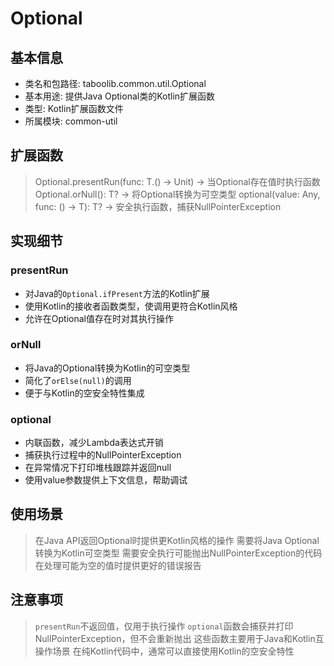# Optional

## 基本信息
- 类名和包路径: taboolib.common.util.Optional
- 基本用途: 提供Java Optional类的Kotlin扩展函数
- 类型: Kotlin扩展函数文件
- 所属模块: common-util

## 扩展函数
> Optional<T>.presentRun(func: T.() -> Unit) -> 当Optional存在值时执行函数
> Optional<T>.orNull(): T? -> 将Optional转换为可空类型
> optional<T>(value: Any, func: () -> T): T? -> 安全执行函数，捕获NullPointerException

## 实现细节
### presentRun
- 对Java的`Optional.ifPresent`方法的Kotlin扩展
- 使用Kotlin的接收者函数类型，使调用更符合Kotlin风格
- 允许在Optional值存在时对其执行操作

### orNull
- 将Java的Optional转换为Kotlin的可空类型
- 简化了`orElse(null)`的调用
- 便于与Kotlin的空安全特性集成

### optional
- 内联函数，减少Lambda表达式开销
- 捕获执行过程中的NullPointerException
- 在异常情况下打印堆栈跟踪并返回null
- 使用value参数提供上下文信息，帮助调试

## 使用场景
> 在Java API返回Optional时提供更Kotlin风格的操作
> 需要将Java Optional转换为Kotlin可空类型
> 需要安全执行可能抛出NullPointerException的代码
> 在处理可能为空的值时提供更好的错误报告

## 注意事项
> `presentRun`不返回值，仅用于执行操作
> `optional`函数会捕获并打印NullPointerException，但不会重新抛出
> 这些函数主要用于Java和Kotlin互操作场景
> 在纯Kotlin代码中，通常可以直接使用Kotlin的空安全特性